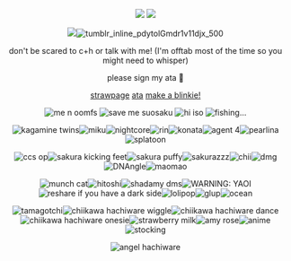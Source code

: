 <div align="center">

![](https://komarev.com/ghpvc/?username=maotunes&color=da013d&style=flat-square&label=HIMEJINS)
![](https://github.com/user-attachments/assets/0633c745-c08b-4b34-98f8-7fd74a59409f)

![](https://github.com/user-attachments/assets/a23fc975-742b-44f1-a0e2-e44456b809f0)![tumblr_inline_pdytolGmdr1v11djx_500](https://github.com/user-attachments/assets/a009092b-ffe5-43b7-a087-fda798e59a48)

don't be scared to c+h or talk with me! (I'm offtab most of the time so you might need to whisper)

please sign my ata 🥺


[strawpage](https://anonymaous.straw.page/)
[ata](https://anonymaous.atabook.org/)
[make a blinkie!](https://blinkies.cafe/)

![me n oomfs](https://github.com/user-attachments/assets/dff3ae0d-84cd-4fb5-98fe-35b21f8b4c6a)
![save me suosaku](https://github.com/user-attachments/assets/7ab14e17-3d14-4ef2-a327-67a711fb1a35)
![hi iso](https://github.com/user-attachments/assets/88f834c9-f4b8-4416-b727-28b6734c2936)
![fishing...](https://github.com/user-attachments/assets/6d67c4e7-c22a-4344-8108-dbed930ad8cf)




![kagamine twins](https://github.com/user-attachments/assets/54a2b449-5e93-4da1-bcc5-877077c3d0b7)![miku](https://github.com/user-attachments/assets/13d43f7f-a2ef-4c69-b693-cdc39e53b3f8)![nightcore](https://github.com/user-attachments/assets/50ea9c9b-e9bc-4d9e-b087-e9b22ca69a49)![rin](https://github.com/user-attachments/assets/7ecdfa8e-3f80-460f-916e-c0ea7d179b0a)![konata](https://github.com/user-attachments/assets/1b3d6f6e-b940-4284-b098-973be0184f3a)![agent 4](https://github.com/user-attachments/assets/27f683dc-70a7-48b4-98e3-cf2d808257e2)![pearlina](https://github.com/user-attachments/assets/54c6d7c2-4243-4f1a-a271-066d3d2abec8)![splatoon](https://github.com/user-attachments/assets/0e88dc50-f7b0-48ac-bac0-20699697d0e3)


![ccs op](https://github.com/user-attachments/assets/c298e260-d219-43f9-a0ff-72d34d110034)![sakura kicking feet](https://github.com/user-attachments/assets/28de21ac-9065-4c36-9f7e-d01ee7cd34c9)![sakura puffy](https://github.com/user-attachments/assets/3aeb622e-3157-48cf-abf4-4a4cc45b0ba9)![sakurazzz](https://github.com/user-attachments/assets/fdd9625b-b646-4c4e-8a61-c395ae3c7297)![chii](https://github.com/user-attachments/assets/bf4a3b52-6ce7-4286-b427-02fa2f259adc)![dmg](https://github.com/user-attachments/assets/236137ae-59ae-4aca-a82f-fb8a15340b15)![DNAngle](https://github.com/user-attachments/assets/10d75a73-7a67-49e5-aeff-bc26867c2abd)![maomao](https://github.com/user-attachments/assets/ab9efcc9-a575-4738-8f92-7763339ec378)


![munch cat](https://github.com/user-attachments/assets/e0a451b2-aa75-457e-b370-5f9c8c677d9e)![hitoshi](https://github.com/user-attachments/assets/e6d433d9-13b2-4cd7-ac82-35674011c372)![shadamy dms](https://github.com/user-attachments/assets/9cbbfafa-4c58-4df5-8c31-844e13705c46)![WARNING: YAOI](https://github.com/user-attachments/assets/dba6029e-c22b-4f6f-8a8e-115aed21b115)![reshare if you have a dark side](https://github.com/user-attachments/assets/c353ce31-0a39-46c9-95ef-8a68eb700952)![lolipop](https://github.com/user-attachments/assets/e1e439c1-b6e0-427b-be92-52f6f29f43c5)![glup](https://github.com/user-attachments/assets/25915ec6-b1c2-4a4d-b2e5-ed4ce0655c4e)![ocean](https://github.com/user-attachments/assets/6434b610-2b48-4559-8f9c-2d5d688faee0)


![tamagotchi](https://github.com/user-attachments/assets/d7a0c60c-1761-4afa-8e49-6b2d7aa563f2)![chiikawa hachiware wiggle](https://github.com/user-attachments/assets/7e654571-ea3e-4974-b6d9-989946c95401)![chiikawa hachiware dance](https://github.com/user-attachments/assets/a6122d0c-e409-415b-ba0c-4ea2ef65a400)![chiikawa hachiware onesie](https://github.com/user-attachments/assets/51b1e5ed-3dbe-405a-bb9a-1f42cd57544d)![strawberry milk](https://github.com/user-attachments/assets/cbbbfdac-0d83-48e3-b51c-d19d925eaca7)![amy rose](https://github.com/user-attachments/assets/3bb26d86-6baa-4fd7-9c6c-f3c1e7e91051)![anime](https://github.com/user-attachments/assets/0ec1cd51-6bd8-4711-b117-910fd55981f3)![stocking](https://github.com/user-attachments/assets/17581dde-a035-4154-ae59-f51ee0501428)


![angel hachiware](https://github.com/user-attachments/assets/79827ee2-e41c-4ad3-bf66-46abde448872)
